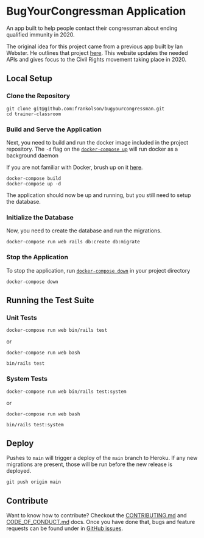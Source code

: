# BugYourCongressman Application

An app built to help people contact their congressman about ending qualified
immunity in 2020.

The original idea for this project came from a previous app built by Ian Webster.
He outlines that project [here](https://www.twilio.com/blog/2011/04/callcongress-makes-it-easy-to-call-your-senators-and-representatives.html).
This website updates the needed APIs and gives focus to the Civil Rights movement
taking place in 2020.

## Local Setup

### Clone the Repository

```shell
git clone git@github.com:frankolson/bugyourcongressman.git
cd trainer-classroom
```

### Build and Serve the Application

Next, you need to build and run the docker image included in the project
repository. The `-d` flag on the [`docker-compose up`](https://docs.docker.com/compose/reference/up/) will run docker as a background daemon

If you are not familiar with Docker, brush up on it
[here](https://docs.docker.com/develop/).

```shell
docker-compose build
docker-compose up -d
```

The application should now be up and running, but you still need to setup the
database.

### Initialize the Database

Now, you need to create the database and run the migrations.

```shell
docker-compose run web rails db:create db:migrate
```

### Stop the Application

To stop the application, run
[`docker-compose down`](https://docs.docker.com/compose/reference/down/) in your
project directory

```shell
docker-compose down
```

## Running the Test Suite

### Unit Tests

```
docker-compose run web bin/rails test
```

or

```
docker-compose run web bash

bin/rails test
```

### System Tests

```
docker-compose run web bin/rails test:system
```

or

```
docker-compose run web bash

bin/rails test:system
```

## Deploy

Pushes to `main` will trigger a deploy of the `main` branch to Heroku. If any
new migrations are present, those will be run before the new release is
deployed.

```
git push origin main
```

## Contribute

Want to know how to contribute? Checkout the [CONTRIBUTING.md](https://github.com/frankolson/bugyourcongressman/blob/master/CONTRIBUTING.md)
and [CODE_OF_CONDUCT.md](https://github.com/frankolson/bugyourcongressman/blob/master/CODE_OF_CONDUCT.md)
docs. Once you have done that, bugs and feature requests can be found under in
[GitHub issues](https://github.com/frankolson/bugyourcongressman/issues).
